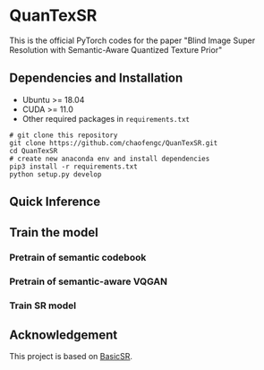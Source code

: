 # QuanTexSR 

This is the official PyTorch codes for the paper "Blind Image Super Resolution with Semantic-Aware Quantized Texture Prior"

## Dependencies and Installation
- Ubuntu >= 18.04
- CUDA >= 11.0 
- Other required packages in `requirements.txt`
```
# git clone this repository
git clone https://github.com/chaofengc/QuanTexSR.git
cd QuanTexSR
# create new anaconda env and install dependencies
pip3 install -r requirements.txt
python setup.py develop
```

## Quick Inference

## Train the model

### Pretrain of semantic codebook

### Pretrain of semantic-aware VQGAN

### Train SR model 

## Acknowledgement

This project is based on [BasicSR](https://github.com/xinntao/BasicSR).
